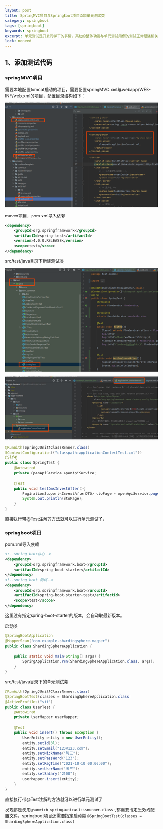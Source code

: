 ```yaml
---
layout: post
title: SpringMVC项目与SpringBoot项目添加单元测试类
category: springboot
tags: [springboot]
keywords: springboot
excerpt: 单元测试是开发同学干的事情，系统的整体功能与单元测试用例的测试正常是强相关的，测试代码也需要维护
lock: noneed
---
```


## 1、添加测试代码

### springMVC项目

需要本地配置tomcat启动的项目，需要配置springMVC.xml与webapp/WEB-INF/web.xml的项目，配置目录结构如下：

![image-20220225095503743](\assets\images\2022\springboot\springmvc-web.jpg)

maven项目，pom.xml导入依赖

```xml
<dependency>
    <groupId>org.springframework</groupId>
    <artifactId>spring-test</artifactId>
    <version>4.0.0.RELEASE</version>
    <scope>test</scope>
</dependency>
```

src/test/java目录下新建测试类

![](\assets\images\2022\springboot\springmvc-jtest.jpg)

![](\assets\images\2022\springmvc-jtest-2.jpg)

```java
@RunWith(SpringJUnit4ClassRunner.class)
@ContextConfiguration({"classpath:applicationContextTest.xml"})
@Slf4j
public class SpringTest {
    @Autowired
    private OpenApiService openApiService;

    @Test
    public void testOmsInvestAfter(){
        PaginationSupport<InvestAfterDTO> dtoPage = openApiService.pageInvestAfter(100, 1);
        System.out.println(dtoPage);
    }
}
```

直接执行带@Test注解的方法就可以进行单元测试了，

### springboot项目

pom.xml导入依赖

```xml
<!--spring boot核心-->
<dependency>
    <groupId>org.springframework.boot</groupId>
    <artifactId>spring-boot-starter</artifactId>
</dependency>
<!--spring boot 测试-->
<dependency>
    <groupId>org.springframework.boot</groupId>
    <artifactId>spring-boot-starter-test</artifactId>
    <scope>test</scope>
</dependency>
```

这里没有指定spring-boot-starter的版本，会自动取最新版本。

启动类

```java
@SpringBootApplication
@MapperScan("com.example.shardingsphere.mapper")
public class ShardingSphereApplication {

    public static void main(String[] args) {
        SpringApplication.run(ShardingSphereApplication.class, args);
    }
}
```

src/test/java目录下的单元测试类

```java
@RunWith(SpringJUnit4ClassRunner.class)
@SpringBootTest(classes = ShardingSphereApplication.class)
@ActiveProfiles("sit")
public class UserTest {
    @Autowired
    private UserMapper userMapper;

    @Test
    public void insert() throws Exception {
        UserEntity entity = new UserEntity();
        entity.setId(3l);
        entity.setEmail("123@123.com");
        entity.setNickName("阿三");
        entity.setPassWord("123");
        entity.setRegTime("2021-10-10 00:00:00");
        entity.setUserName("张三");
        entity.setSalary("2500");
        userMapper.insert(entity);
    }
}
```

直接执行带@Test注解的方法就可以进行单元测试了

发现都是使用`@RunWith(SpringJUnit4ClassRunner.class)`,都需要指定生效的配置文件，springboot项目还需要指定启动类 `@SpringBootTest(classes = ShardingSphereApplication.class)`